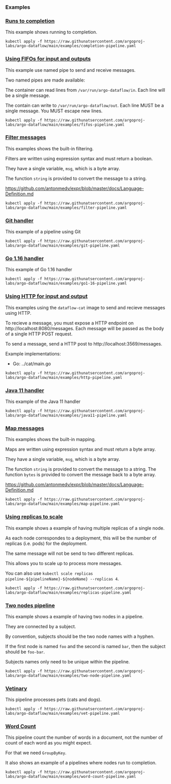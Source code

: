 ### Examples

### [Runs to completion](completion-pipeline.yaml)

This example shows running to completion.


```
kubectl apply -f https://raw.githunatsercontent.com/argoproj-labs/argo-dataflow/main/examples/completion-pipeline.yaml
```

### [Using FIFOs for input and outputs](fifos-pipeline.yaml)

This example use named pipe to send and receive messages.

Two named pipes are made available:

The container can read lines from `/var/run/argo-dataflow/in`. Each line will be a single message.

The contain can write to `/var/run/argo-dataflow/out`. Each line MUST be a single message.
You MUST escape new lines.


```
kubectl apply -f https://raw.githunatsercontent.com/argoproj-labs/argo-dataflow/main/examples/fifos-pipeline.yaml
```

### [Filter messages](filter-pipeline.yaml)

This examples shows the built-in filtering.

Filters are written using expression syntax and must return a boolean.

They have a single variable, `msg`, which is a byte array.

The function `string` is provided to convert the message to a string.

https://github.com/antonmedv/expr/blob/master/docs/Language-Definition.md


```
kubectl apply -f https://raw.githunatsercontent.com/argoproj-labs/argo-dataflow/main/examples/filter-pipeline.yaml
```

### [Git handler](git-pipeline.yaml)

This example of a pipeline using Git


```
kubectl apply -f https://raw.githunatsercontent.com/argoproj-labs/argo-dataflow/main/examples/git-pipeline.yaml
```

### [Go 1.16 handler](go1-16-pipeline.yaml)

This example of Go 1.16 handler


```
kubectl apply -f https://raw.githunatsercontent.com/argoproj-labs/argo-dataflow/main/examples/go1-16-pipeline.yaml
```

### [Using HTTP for input and output](http-pipeline.yaml)

This examples using the `dataflow-cat` image to send and recieve messages using HTTP.

To recieve a message, you must expose a HTTP endpoint on http://localhost:8080/messages. Each message will
be passed as the body of a single HTTP POST request.

To send a message, send a HTTP post to http://localhost:3569/messages.

Example implementations:

* Go: ../cat/main.go


```
kubectl apply -f https://raw.githunatsercontent.com/argoproj-labs/argo-dataflow/main/examples/http-pipeline.yaml
```

### [Java 11 handler](java11-pipeline.yaml)

This example of the Java 11 handler


```
kubectl apply -f https://raw.githunatsercontent.com/argoproj-labs/argo-dataflow/main/examples/java11-pipeline.yaml
```

### [Map messages](map-pipeline.yaml)

This examples shows the built-in mapping.

Maps are written using expression syntax and must return a byte array.

They have a single variable, `msg`, which is a byte array.

The function `string` is provided to convert the message to a string.
The function `bytes` is provided to convert the message back to a byte array.

https://github.com/antonmedv/expr/blob/master/docs/Language-Definition.md


```
kubectl apply -f https://raw.githunatsercontent.com/argoproj-labs/argo-dataflow/main/examples/map-pipeline.yaml
```

### [Using replicas to scale](replicas-pipeline.yaml)

This example shows a example of having multiple replicas of a single node.

As each node correspondes to a deployment, this will be the number of replicas (i.e. pods) for the deployment.

The same message  will not be send to two different replicas.

This allows you to scale up to process more messages.

You can also use `kubectl scale replicas pipeline-${pipelineName}-${nodeName} --replicas 4`.


```
kubectl apply -f https://raw.githunatsercontent.com/argoproj-labs/argo-dataflow/main/examples/replicas-pipeline.yaml
```

### [Two nodes pipeline](two-node-pipeline.yaml)

This example shows a example of having two nodes in a pipeline.

They are connected by a subject.

By convention, subjects should be the two node names with a hyphen.

If the first node is named `foo` and the second is named `bar`, then the subject should be `foo-bar`.

Subjects names only need to be unique within the pipeline.


```
kubectl apply -f https://raw.githunatsercontent.com/argoproj-labs/argo-dataflow/main/examples/two-node-pipeline.yaml
```

### [Vetinary](vet-pipeline.yaml)

This pipeline processes pets (cats and dogs).


```
kubectl apply -f https://raw.githunatsercontent.com/argoproj-labs/argo-dataflow/main/examples/vet-pipeline.yaml
```

### [Word Count](word-count-pipeline.yaml)

This pipeline count the number of words in a document, not the number of count of each word as you might expect.

For that we need `GroupByKey`.

It also shows an example of a pipelines where nodes run to completion.


```
kubectl apply -f https://raw.githunatsercontent.com/argoproj-labs/argo-dataflow/main/examples/word-count-pipeline.yaml
```

